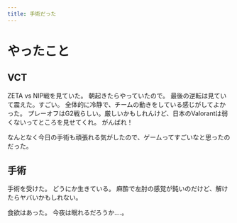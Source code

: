 ```yaml
---
title: 手術だった
---
```


# やったこと

## VCT

ZETA vs NIP戦を見ていた。
朝起きたらやっていたので。
最後の逆転は見ていて震えた。すごい。
全体的に冷静で、チームの動きをしている感じがしてよかった。
プレーオフはG2戦らしい。厳しいかもしれんけど、日本のValorantは弱くないってところを見せてくれ。
がんばれ！

なんとなく今日の手術も頑張れる気がしたので、ゲームってすごいなと思ったのだった。

## 手術

手術を受けた。
どうにか生きている。
麻酔で左肘の感覚が鈍いのだけど、解けたらヤバいかもしれない。

食欲はあった。
今夜は眠れるだろうか‥‥。
